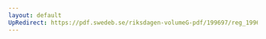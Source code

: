 ```yaml
---
layout: default
UpRedirect: https://pdf.swedeb.se/riksdagen-volumeG-pdf/199697/reg_199697/reg_199697_0260.pdf
---
```

